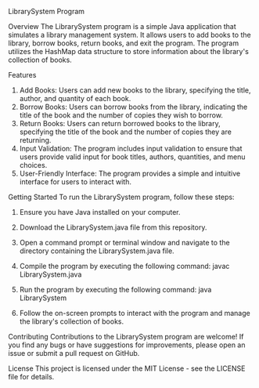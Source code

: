 LibrarySystem Program

Overview
The LibrarySystem program is a simple Java application that simulates a library management system. It allows users to add books to the library, borrow books, return books, and exit the program. The program utilizes the HashMap data structure to store information about the library's collection of books.

Features
1) Add Books: Users can add new books to the library, specifying the title, author, and quantity of each book.
2) Borrow Books: Users can borrow books from the library, indicating the title of the book and the number of copies they wish to borrow.
3) Return Books: Users can return borrowed books to the library, specifying the title of the book and the number of copies they are returning.
4) Input Validation: The program includes input validation to ensure that users provide valid input for book titles, authors, quantities, and menu choices.
5) User-Friendly Interface: The program provides a simple and intuitive interface for users to interact with.

Getting Started
To run the LibrarySystem program, follow these steps:
1) Ensure you have Java installed on your computer.
2) Download the LibrarySystem.java file from this repository.
3) Open a command prompt or terminal window and navigate to the directory containing the LibrarySystem.java file.
4) Compile the program by executing the following command:
    javac LibrarySystem.java
5) Run the program by executing the following command:
    java LibrarySystem

6) Follow the on-screen prompts to interact with the program and manage the library's collection of books.

Contributing
Contributions to the LibrarySystem program are welcome! If you find any bugs or have suggestions for improvements, please open an issue or submit a pull request on GitHub.

License
This project is licensed under the MIT License - see the LICENSE file for details.


